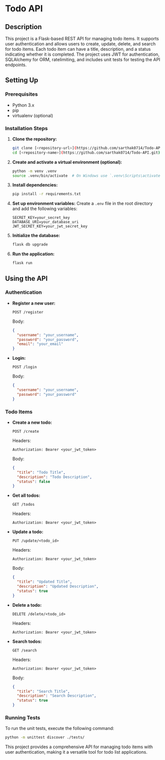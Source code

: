 # Todo API 

## Description
This project is a Flask-based REST API for managing todo items. It supports user authentication and allows users to create, update, delete, and search for todo items. Each todo item can have a title, description, and a status indicating whether it is completed. The project uses JWT for authentication, SQLAlchemy for ORM, ratelimiting, and includes unit tests for testing the API endpoints.

## Setting Up

### Prerequisites
- Python 3.x
- pip
- virtualenv (optional)

### Installation Steps

1. **Clone the repository:**
   ```bash
   git clone [<repository-url>](https://github.com/sarthak0714/Todo-API.git)
   cd [<repository-name>](https://github.com/sarthak0714/Todo-API.git)
   ```

2. **Create and activate a virtual environment (optional):**
   ```bash
   python -m venv .venv
   source .venv/bin/activate  # On Windows use `.venv\Scripts\activate`
   ```

3. **Install dependencies:**
   ```bash
   pip install -r requirements.txt
   ```

4. **Set up environment variables:**
   Create a `.env` file in the root directory and add the following variables:
   ```plaintext
   SECRET_KEY=your_secret_key
   DATABASE_URI=your_database_uri
   JWT_SECRET_KEY=your_jwt_secret_key
   ```

5. **Initialize the database:**
   ```bash
   flask db upgrade
   ```

6. **Run the application:**
   ```bash
   flask run
   ```

## Using the API

### Authentication

- **Register a new user:**
  ```http
  POST /register
  ```
  Body:
  ```json
  {
    "username": "your_username",
    "password": "your_password",
    "email": "your_email"
  }
  ```

- **Login:**
  ```http
  POST /login
  ```
  Body:
  ```json
  {
    "username": "your_username",
    "password": "your_password"
  }
  ```

### Todo Items

- **Create a new todo:**
  ```http
  POST /create
  ```
  Headers:
  ```plaintext
  Authorization: Bearer <your_jwt_token>
  ```
  Body:
  ```json
  {
    "title": "Todo Title",
    "description": "Todo Description",
    "status": false
  }
  ```

- **Get all todos:**
  ```http
  GET /todos
  ```
  Headers:
  ```plaintext
  Authorization: Bearer <your_jwt_token>
  ```

- **Update a todo:**
  ```http
  PUT /update/<todo_id>
  ```
  Headers:
  ```plaintext
  Authorization: Bearer <your_jwt_token>
  ```
  Body:
  ```json
  {
    "title": "Updated Title",
    "description": "Updated Description",
    "status": true
  }
  ```

- **Delete a todo:**
  ```http
  DELETE /delete/<todo_id>
  ```
  Headers:
  ```plaintext
  Authorization: Bearer <your_jwt_token>
  ```

- **Search todos:**
  ```http
  GET /search
  ```
  Headers:
  ```plaintext
  Authorization: Bearer <your_jwt_token>
  ```
  Body:
  ```json
  {
    "title": "Search Title",
    "description": "Search Description",
    "status": true
  }
  ```

### Running Tests

To run the unit tests, execute the following command:
```bash
python -m unittest discover ./tests/
```

This project provides a comprehensive API for managing todo items with user authentication, making it a versatile tool for todo list applications.
